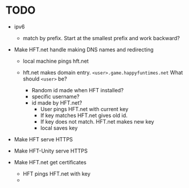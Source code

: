 TODO
====

* ipv6
    *   match by prefix. Start at the smallest prefix and work backward?
* Make HFT.net handle making DNS names and redirecting

    *  local machine pings hft.net
    *  hft.net makes domain entry. `<user>.game.happyfuntimes.net` What should `<user>` be?

       *   Random id made when HFT installed?
       *   specific username?
       *   id made by HFT.net?
           *   User pings HFT.net with current key
           *   If key matches HFT.net gives old id.
           *   If key does not match. HFT.net makes new key
           *   local saves key

* Make HFT serve HTTPS
* Make HFT-Unity serve HTTPS

* Make HFT.net get certificates
    *   HFT pings HFT.net with key
    *
